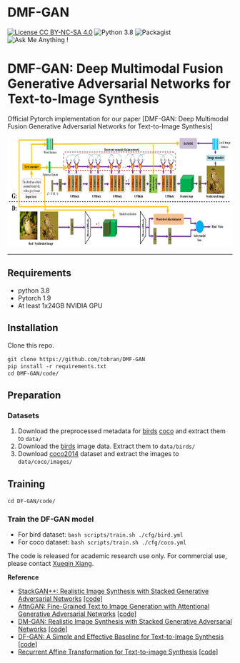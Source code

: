 # DMF-GAN
[![License CC BY-NC-SA 4.0](https://img.shields.io/badge/license-CC4.0-blue.svg)](https://github.com/tobran/DF-GAN/blob/master/LICENSE.md)
![Python 3.8](https://img.shields.io/badge/python-3.8-green.svg)
![Packagist](https://img.shields.io/badge/Pytorch-1.9.0-red.svg)
![Ask Me Anything !](https://img.shields.io/badge/Ask%20me-anything-1abc9c.svg)
# DMF-GAN: Deep Multimodal Fusion Generative Adversarial Networks for Text-to-Image Synthesis

Official Pytorch implementation for our paper [DMF-GAN: Deep Multimodal Fusion Generative Adversarial Networks for Text-to-Image Synthesis]

<img src="framework.png" width="787px" height="247px"/>

---

## Requirements
- python 3.8
- Pytorch 1.9
- At least 1x24GB NVIDIA GPU
## Installation

Clone this repo.
```
git clone https://github.com/tobran/DMF-GAN
pip install -r requirements.txt
cd DMF-GAN/code/
```

## Preparation
### Datasets
1. Download the preprocessed metadata for [birds](https://drive.google.com/file/d/1I6ybkR7L64K8hZOraEZDuHh0cCJw5OUj/view?usp=sharing) [coco](https://drive.google.com/file/d/15Fw-gErCEArOFykW3YTnLKpRcPgI_3AB/view?usp=sharing) and extract them to `data/`
2. Download the [birds](http://www.vision.caltech.edu/visipedia/CUB-200-2011.html) image data. Extract them to `data/birds/`
3. Download [coco2014](http://cocodataset.org/#download) dataset and extract the images to `data/coco/images/`


## Training
  ```
  cd DF-GAN/code/
  ```
### Train the DF-GAN model
  - For bird dataset: `bash scripts/train.sh ./cfg/bird.yml`
  - For coco dataset: `bash scripts/train.sh ./cfg/coco.yml`

The code is released for academic research use only. For commercial use, please contact [Xueqin Xiang](xxueq@aliyun.com).

**Reference**

- [StackGAN++: Realistic Image Synthesis with Stacked Generative Adversarial Networks](https://arxiv.org/abs/1710.10916) [[code]](https://github.com/hanzhanggit/StackGAN-v2)
- [AttnGAN: Fine-Grained Text to Image Generation with Attentional Generative Adversarial Networks](https://openaccess.thecvf.com/content_cvpr_2018/papers/Xu_AttnGAN_Fine-Grained_Text_CVPR_2018_paper.pdf) [[code]](https://github.com/taoxugit/AttnGAN)
- [DM-GAN: Realistic Image Synthesis with Stacked Generative Adversarial Networks](https://arxiv.org/abs/1904.01310) [[code]](https://github.com/MinfengZhu/DM-GAN)
- [DF-GAN: A Simple and Effective Baseline for Text-to-Image Synthesis](https://openaccess.thecvf.com/content/CVPR2022/papers/Tao_DF-GAN_A_Simple_and_Effective_Baseline_for_Text-to-Image_Synthesis_CVPR_2022_paper.pdf) [[code]](https://github.com/tobran/DF-GAN)
- [Recurrent Affine Transformation for Text-to-image Synthesis](https://arxiv.org/abs/2204.10482) [[code]](https://github.com/senmaoy/RAT-GAN)
